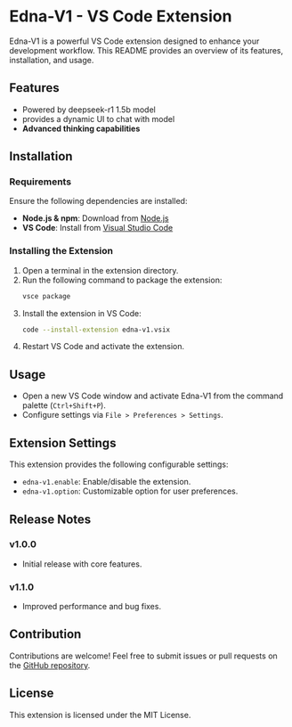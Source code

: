# Edna-V1 - VS Code Extension

Edna-V1 is a powerful VS Code extension designed to enhance your development workflow. This README provides an overview of its features, installation, and usage.

## Features

- Powered by deepseek-r1 1.5b model
- provides a dynamic UI to chat with model
- **Advanced thinking capabilities**

## Installation

### Requirements

Ensure the following dependencies are installed:

- **Node.js & npm**: Download from [Node.js](https://nodejs.org/)
- **VS Code**: Install from [Visual Studio Code](https://code.visualstudio.com/)

### Installing the Extension

1. Open a terminal in the extension directory.
2. Run the following command to package the extension:
   ```sh
   vsce package
   ```
3. Install the extension in VS Code:
   ```sh
   code --install-extension edna-v1.vsix
   ```
4. Restart VS Code and activate the extension.

## Usage

- Open a new VS Code window and activate Edna-V1 from the command palette (`Ctrl+Shift+P`).
- Configure settings via `File > Preferences > Settings`.

## Extension Settings

This extension provides the following configurable settings:

- `edna-v1.enable`: Enable/disable the extension.
- `edna-v1.option`: Customizable option for user preferences.

## Release Notes

### v1.0.0

- Initial release with core features.

### v1.1.0

- Improved performance and bug fixes.

## Contribution

Contributions are welcome! Feel free to submit issues or pull requests on the [GitHub repository](https://github.com/your-repo).

## License

This extension is licensed under the MIT License.

